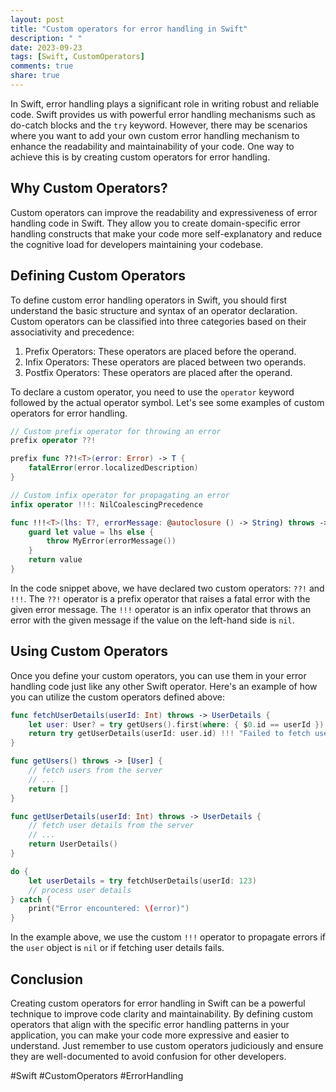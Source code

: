 ```yaml
---
layout: post
title: "Custom operators for error handling in Swift"
description: " "
date: 2023-09-23
tags: [Swift, CustomOperators]
comments: true
share: true
---
```


In Swift, error handling plays a significant role in writing robust and reliable code. Swift provides us with powerful error handling mechanisms such as do-catch blocks and the `try` keyword. However, there may be scenarios where you want to add your own custom error handling mechanism to enhance the readability and maintainability of your code. One way to achieve this is by creating custom operators for error handling.

## Why Custom Operators?

Custom operators can improve the readability and expressiveness of error handling code in Swift. They allow you to create domain-specific error handling constructs that make your code more self-explanatory and reduce the cognitive load for developers maintaining your codebase.

## Defining Custom Operators

To define custom error handling operators in Swift, you should first understand the basic structure and syntax of an operator declaration. Custom operators can be classified into three categories based on their associativity and precedence:

1. Prefix Operators: These operators are placed before the operand.
2. Infix Operators: These operators are placed between two operands.
3. Postfix Operators: These operators are placed after the operand.

To declare a custom operator, you need to use the `operator` keyword followed by the actual operator symbol. Let's see some examples of custom operators for error handling.

```swift
// Custom prefix operator for throwing an error
prefix operator ??!

prefix func ??!<T>(error: Error) -> T {
    fatalError(error.localizedDescription)
}

// Custom infix operator for propagating an error
infix operator !!!: NilCoalescingPrecedence

func !!!<T>(lhs: T?, errorMessage: @autoclosure () -> String) throws -> T {
    guard let value = lhs else {
        throw MyError(errorMessage())
    }
    return value
}
```

In the code snippet above, we have declared two custom operators: `??!` and `!!!`. The `??!` operator is a prefix operator that raises a fatal error with the given error message. The `!!!` operator is an infix operator that throws an error with the given message if the value on the left-hand side is `nil`.

## Using Custom Operators

Once you define your custom operators, you can use them in your error handling code just like any other Swift operator. Here's an example of how you can utilize the custom operators defined above:

```swift
func fetchUserDetails(userId: Int) throws -> UserDetails {
    let user: User? = try getUsers().first(where: { $0.id == userId }) !!! "User not found"
    return try getUserDetails(userId: user.id) !!! "Failed to fetch user details"
}

func getUsers() throws -> [User] {
    // fetch users from the server
    // ...
    return []
}

func getUserDetails(userId: Int) throws -> UserDetails {
    // fetch user details from the server
    // ...
    return UserDetails()
}

do {
    let userDetails = try fetchUserDetails(userId: 123)
    // process user details
} catch {
    print("Error encountered: \(error)")
}
```

In the example above, we use the custom `!!!` operator to propagate errors if the `user` object is `nil` or if fetching user details fails.

## Conclusion

Creating custom operators for error handling in Swift can be a powerful technique to improve code clarity and maintainability. By defining custom operators that align with the specific error handling patterns in your application, you can make your code more expressive and easier to understand. Just remember to use custom operators judiciously and ensure they are well-documented to avoid confusion for other developers.

#Swift #CustomOperators #ErrorHandling